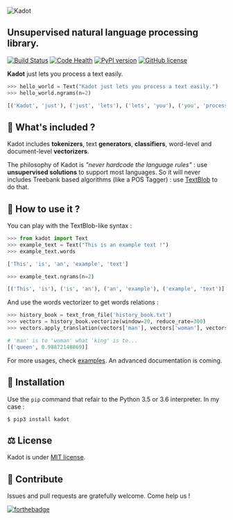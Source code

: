 ![Kadot](https://github.com/the-new-sky/Kadot/raw/master/logo.png)

## Unsupervised natural language processing library.

[![Build Status](https://travis-ci.org/the-new-sky/Kadot.svg?branch=master)](https://travis-ci.org/the-new-sky/Kadot)  [![Code Health](https://landscape.io/github/the-new-sky/Kadot/master/landscape.svg?style=flat)](https://landscape.io/github/the-new-sky/Kadot/master) [![PyPI version](https://badge.fury.io/py/Kadot.svg)](https://badge.fury.io/py/Kadot) [![GitHub license](https://img.shields.io/badge/license-MIT-blue.svg)](https://raw.githubusercontent.com/the-new-sky/Kadot/master/LICENSE.md) 


**Kadot** just lets you process a text easily.

```python
>>> hello_world = Text("Kadot just lets you process a text easily.")
>>> hello_world.ngrams(n=2)

[('Kadot', 'just'), ('just', 'lets'), ('lets', 'you'), ('you', 'process'), ('process', 'a'), ('a', 'text'), ('text', 'easily')]
```

## 🔋 What's included ?

Kadot includes **tokenizers**, text **generators**, **classifiers**, word-level and document-level **vectorizers**.

The philosophy of Kadot is *"never hardcode the language rules"* : use **unsupervised solutions** to support most languages. So it will never includes Treebank based algorithms (like a POS Tagger) : use [TextBlob](https://textblob.readthedocs.io/en/dev/) to do that.

## 🤔 How to use it ?
You can play with the TextBlob-like syntax :

```python
>>> from kadot import Text
>>> example_text = Text("This is an example text !")
>>> example_text.words

['This', 'is', 'an', 'example', 'text']

>>> example_text.ngrams(n=2)

[('This', 'is'), ('is', 'an'), ('an', 'example'), ('example', 'text')]
```

And use the words vectorizer to get words relations :

```python
>>> history_book = text_from_file('history_book.txt')
>>> vectors = history_book.vectorize(window=20, reduce_rate=300)
>>> vectors.apply_translation(vectors['man'], vectors['woman'], vectors['king'], best=1)

# 'man' is to 'woman' what 'king' is to...
[('queen', 0.98872148869)]
```

For more usages, check [examples](https://github.com/the-new-sky/Kadot/blob/master/examples).
An advanced documentation is coming.

## 🔨 Installation

Use the `pip` command that refair to the Python 3.5 or 3.6 interpreter. 
In my case :
```
$ pip3 install kadot
```

## ⚖️ License
Kadot is under [MIT license](https://github.com/the-new-sky/Kadot/blob/master/LICENSE.md).

## 🚀 Contribute
Issues and pull requests are gratefully welcome. Come help us !

[![forthebadge](http://forthebadge.com/badges/built-with-love.svg)](http://forthebadge.com)

